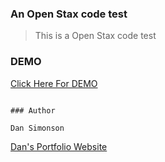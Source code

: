 ### An Open Stax code test

> This is a Open Stax code test

### DEMO

[Click Here For DEMO ](https://wonderful-torvalds-ff62f9.netlify.app/)

```

### Author

Dan Simonson

```

[Dan's Portfolio Website](https://mariposaweb.net)
